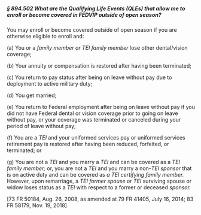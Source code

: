 ##### § 894.502 What are the Qualifying Life Events (QLEs) that allow me to enroll or become covered in FEDVIP outside of open season? #####

You may enroll or become covered outside of open season if you are otherwise eligible to enroll and:

(a) You or a *family member or TEI family member* lose other dental/vision coverage;

(b) Your annuity or compensation is restored after having been terminated;

(c) You return to pay status after being on leave without pay due to deployment to active military duty;

(d) You get married;

(e) You return to Federal employment after being on leave without pay if you did not have Federal dental or vision coverage prior to going on leave without pay, or your coverage was terminated or canceled during your period of leave without pay;

(f) You are a *TEI* and your uniformed services pay or uniformed services retirement pay is restored after having been reduced, forfeited, or terminated; or

(g) You are not a *TEI* and you marry a *TEI* and can be covered as a *TEI family member;* or, you are not a *TEI* and you marry a non-*TEI sponsor* that is on active duty and can be covered as *a TEI certifying family member.* However, upon remarriage, a *TEI former spouse* or *TEI* surviving spouse or widow loses status as a *TEI* with respect to a former or deceased *sponsor.*

[73 FR 50184, Aug. 26, 2008, as amended at 79 FR 41405, July 16, 2014; 83 FR 58179, Nov. 19, 2018]